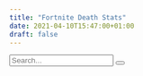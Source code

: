 ```yaml
---
title: "Fortnite Death Stats"
date: 2021-04-10T15:47:00+01:00
draft: false
---
```


<section class="page-content">
    <section class="search">
    <form>
        <input type="search" placeholder="Search...">
        <button type="submit" aria-lable="submit form">
        </button>
    </form>
    </section>
    <section class="grid">
    <article>
        <div id="vis">
            <script>renderSpec('totaldeaths.aa.json', 'vis', 500, 1300);</script>
        </div>
    </article>
    <article>
        <div id="pie">
            <script>renderSpec('pie.aa.json', 'pie', 500, 500);</script>
        </div>
    </article>
    <article>
        <div id="vis1">
            <script>renderSpec('total_weaponname.aa.json', 'vis1', 500, 400);</script>
        </div>
    </article>
    <article>
        <div id="pie1">
            <script>renderSpec('pie1.aa.json', 'pie1', 500, 500);</script>
        </div>
    </article>
    <article>
        <div id="vis2">
            <script>renderSpec('total_weaponcolor.aa.json', 'vis2', 500, 400);</script>
        </div>
    </article>
    <article>
        <div id="pie2">
            <script>renderSpec('pie2.aa.json', 'pie2', 500, 500);</script>
        </div>
    </article>
    <article>
        <div id="vis3">
            <script>renderSpec('total_weapontype.aa.json', 'vis3', 500, 400);</script>
        </div>
    </article>
    <article>
        <div id="vis4">
            <script>renderSpec('location.aa.json', 'vis4', 500, 500);</script>
        </div>
    </article>
    <article>
        <div id="vis5">
            <script>renderSpec('locationbar.aa.json', 'vis5', 500, 400);</script>
        </div>
    </article>
    <article>
        <div id="vis6">
            <script>renderSpec('timeline.aa.json', 'vis6', 500, 1300);</script>
        </div>
    </article>
    </section>
</section>
